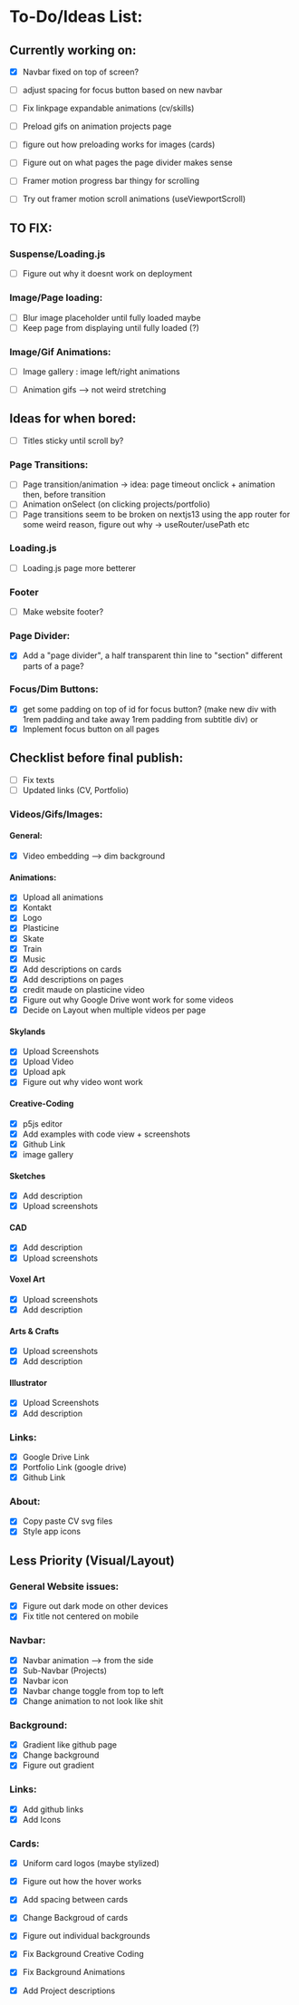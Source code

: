 # To-Do/Ideas List:

## Currently working on: 

- [x] Navbar fixed on top of screen?
- [ ] adjust spacing for focus button based on new navbar

- [ ] Fix linkpage expandable animations (cv/skills)

- [ ] Preload gifs on animation projects page
- [ ] figure out how preloading works for images (cards)

- [ ] Figure out on what pages the page divider makes sense

- [ ] Framer motion progress bar thingy for scrolling
- [ ] Try out framer motion scroll animations (useViewportScroll)


## TO FIX:
### Suspense/Loading.js
- [ ] Figure out why it doesnt work on deployment
### Image/Page loading:
- [ ] Blur image placeholder until fully loaded maybe
- [ ] Keep page from displaying until fully loaded (?)
### Image/Gif Animations:
- [ ] Image gallery : image left/right animations 
- [ ] Animation gifs --> not weird stretching


## Ideas for when bored:

- [ ] Titles sticky until scroll by?

### Page Transitions:
- [ ] Page transition/animation -> idea: page timeout onclick + animation then, before transition
- [ ] Animation onSelect (on clicking projects/portfolio)
- [ ] Page transitions seem to be broken on nextjs13 using the app router for some weird reason, figure out why -> useRouter/usePath etc

### Loading.js
- [ ] Loading.js page more betterer

### Footer
- [ ] Make website footer?

### Page Divider:
- [x] Add a "page divider", a half transparent thin line to "section" different parts of a page?

### Focus/Dim Buttons:
- [x] get some padding on top of id for focus button? (make new div with 1rem padding and take away 1rem padding from subtitle div) or
- [x] Implement focus button on all pages

## Checklist before final publish:
- [ ] Fix texts
- [ ] Updated links (CV, Portfolio)

### Videos/Gifs/Images:

#### General:
- [x] Video embedding --> dim background

#### Animations:
- [x] Upload all animations
- [x] Kontakt
- [x] Logo
- [x] Plasticine
- [x] Skate
- [x] Train
- [x] Music
- [x] Add descriptions on cards
- [x] Add descriptions on pages
- [x] credit maude on plasticine video
- [x] Figure out why Google Drive wont work for some videos
- [x] Decide on Layout when multiple videos per page

#### Skylands
- [x] Upload Screenshots
- [x] Upload Video
- [x] Upload apk
- [x] Figure out why video wont work

#### Creative-Coding
- [x] p5js editor
- [x] Add examples with code view + screenshots
- [x] Github Link
- [x] image gallery

#### Sketches
- [x] Add description
- [x] Upload screenshots

#### CAD 
- [x] Add description
- [x] Upload screenshots

#### Voxel Art
- [x] Upload screenshots
- [x] Add description

#### Arts & Crafts
- [x] Upload screenshots
- [x] Add description

#### Illustrator
- [x] Upload Screenshots
- [x] Add description

### Links:
- [x] Google Drive Link
- [x] Portfolio Link (google drive)
- [x] Github Link

### About:
- [x] Copy paste CV svg files
- [x] Style app icons

## Less Priority (Visual/Layout)

### General Website issues:
- [x] Figure out dark mode on other devices
- [x] Fix title not centered on mobile

### Navbar:
- [x] Navbar animation --> from the side
- [x] Sub-Navbar (Projects)
- [x] Navbar icon
- [x] Navbar change toggle from top to left
- [x] Change animation to not look like shit

### Background:
- [x] Gradient like github page
- [x] Change background
- [x] Figure out gradient

### Links:
- [x] Add github links
- [x] Add Icons

### Cards:
- [x] Uniform card logos (maybe stylized)

- [x] Figure out how the hover works
- [x] Add spacing between cards
- [x] Change Backgroud of cards
- [x] Figure out individual backgrounds
- [x] Fix Background Creative Coding
- [x] Fix Background Animations
- [x] Add Project descriptions
